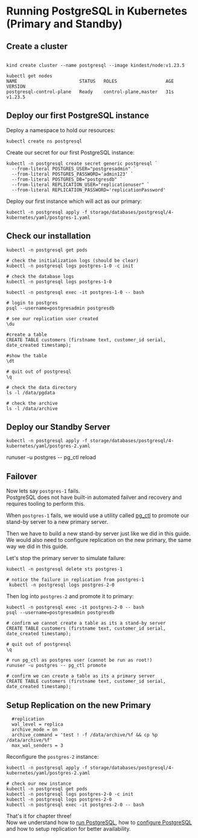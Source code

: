 # Running PostgreSQL in Kubernetes (Primary and Standby)


## Create a cluster

```

kind create cluster --name postgresql --image kindest/node:v1.23.5

kubectl get nodes
NAME                       STATUS   ROLES                  AGE   VERSION
postgresql-control-plane   Ready    control-plane,master   31s   v1.23.5

```

## Deploy our first PostgreSQL instance

Deploy a namespace to hold our resources: 

```
kubectl create ns postgresql
```

Create our secret for our first PostgreSQL instance:

```
kubectl -n postgresql create secret generic postgresql `
  --from-literal POSTGRES_USER="postgresadmin" `
  --from-literal POSTGRES_PASSWORD='admin123' `
  --from-literal POSTGRES_DB="postgresdb" `
  --from-literal REPLICATION_USER="replicationuser" `
  --from-literal REPLICATION_PASSWORD='replicationPassword'
```

Deploy our first instance which will act as our primary:

```
kubectl -n postgresql apply -f storage/databases/postgresql/4-kubernetes/yaml/postgres-1.yaml
```


## Check our installation

```
kubectl -n postgresql get pods

# check the initialization logs (should be clear)
kubectl -n postgresql logs postgres-1-0 -c init

# check the database logs
kubectl -n postgresql logs postgres-1-0

kubectl -n postgresql exec -it postgres-1-0 -- bash

# login to postgres
psql --username=postgresadmin postgresdb

# see our replication user created
\du

#create a table
CREATE TABLE customers (firstname text, customer_id serial, date_created timestamp);

#show the table
\dt

# quit out of postgresql
\q

# check the data directory
ls -l /data/pgdata

# check the archive 
ls -l /data/archive
```

## Deploy our Standby Server

```
kubectl -n postgresql apply -f storage/databases/postgresql/4-kubernetes/yaml/postgres-2.yaml
```


runuser -u postgres -- pg_ctl reload



## Failover 

Now lets say `postgres-1` fails. </br>
PostgreSQL does not have built-in automated failver and recovery and requires tooling to perform this. </br>

When `postgres-1` fails, we would use a utility called [pg_ctl](https://www.postgresql.org/docs/current/app-pg-ctl.html) to promote our stand-by server to a new primary server. </br>

Then we have to build a new stand-by server just like we did in this guide. </br>
We would also need to configure replication on the new primary, the same way we did in this guide. </br>

Let's stop the primary server to simulate failure:

```
kubectl -n postgresql delete sts postgres-1

# notice the failure in replication from postgres-1 
 kubectl -n postgresql logs postgres-2-0
```

Then log into `postgres-2` and promote it to primary:
```
kubectl -n postgresql exec -it postgres-2-0 -- bash
psql --username=postgresadmin postgresdb

# confirm we cannot create a table as its a stand-by server
CREATE TABLE customers (firstname text, customer_id serial, date_created timestamp);

# quit out of postgresql
\q 

# run pg_ctl as postgres user (cannot be run as root!)
runuser -u postgres -- pg_ctl promote

# confirm we can create a table as its a primary server
CREATE TABLE customers (firstname text, customer_id serial, date_created timestamp);
```

## Setup Replication on the new Primary

```
  #replication
  wal_level = replica
  archive_mode = on
  archive_command = 'test ! -f /data/archive/%f && cp %p /data/archive/%f'
  max_wal_senders = 3
```

Reconfigure the `postgres-2` instance:

```
kubectl -n postgresql apply -f storage/databases/postgresql/4-kubernetes/yaml/postgres-2.yaml

# check our new instance
kubectl -n postgresql get pods
kubectl -n postgresql logs postgres-2-0 -c init
kubectl -n postgresql logs postgres-2-0
kubectl -n postgresql exec -it postgres-2-0 -- bash
```

That's it for chapter three! </br>
Now we understand how to [run PostgreSQL](../1-introduction/README.md), how to [configure PostgreSQL](../2-configuration/README.md) and how to setup replication for better availability.
